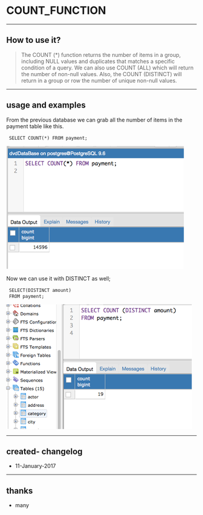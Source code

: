 # COUNT_FUNCTION
----
## How to use it?


> The COUNT (*) function returns the number of items in a group, including NULL values and duplicates that matches a specific condition of a query. We can also use COUNT (ALL) which will return the number of non-null values.  Also, the COUNT (DISTINCT) will return in a group or row the number of unique non-null values.

----
## usage and examples

From the previous database we can grab all the number of items in the payment table like this.


     SELECT COUNT(*) FROM payment;
     
![Alt text](https://github.com/PauloRlopez/SQL_Basics/blob/master/Images/count1.png?raw="count1")

Now we can use it with DISTINCT as well;

     SELECT(DISTINCT amount) 
     FROM payment;

![Alt text](https://github.com/PauloRlopez/SQL_Basics/blob/master/Images/count2.png?raw="count2")

___

## created- changelog 
* 11-January-2017

----
## thanks
* many
